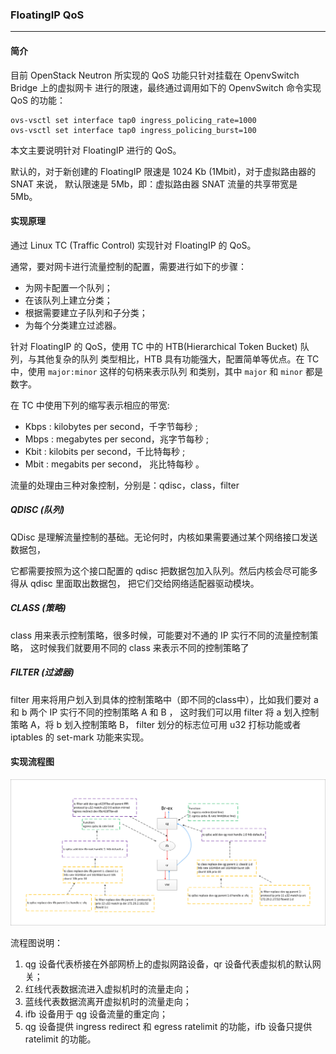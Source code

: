 ### FloatingIP QoS

---

#### 简介

目前 OpenStack Neutron 所实现的 QoS 功能只针对挂载在 OpenvSwitch Bridge 上的虚拟网卡
进行的限速，最终通过调用如下的 OpenvSwitch 命令实现 QoS 的功能：

```
ovs-vsctl set interface tap0 ingress_policing_rate=1000
ovs-vsctl set interface tap0 ingress_policing_burst=100
```

本文主要说明针对 FloatingIP 进行的 QoS。

默认的，对于新创建的 FloatingIP 限速是 1024 Kb (1Mbit)，对于虚拟路由器的 SNAT 来说，
默认限速是 5Mb，即：虚拟路由器 SNAT 流量的共享带宽是 5Mb。

#### 实现原理

通过 Linux TC (Traffic Control) 实现针对 FloatingIP 的 QoS。

通常，要对网卡进行流量控制的配置，需要进行如下的步骤：

 - 为网卡配置一个队列；
 - 在该队列上建立分类；
 - 根据需要建立子队列和子分类；
 - 为每个分类建立过滤器。

针对 FloatingIP 的 QoS，使用 TC 中的 HTB(Hierarchical Token Bucket) 队列，与其他复杂的队列
类型相比，HTB 具有功能强大，配置简单等优点。在 TC 中，使用 `major:minor` 这样的句柄来表示队列
和类别，其中 `major` 和 `minor` 都是数字。

在 TC 中使用下列的缩写表示相应的带宽:

 - Kbps : kilobytes per second，千字节每秒 ;
 - Mbps : megabytes per second，兆字节每秒 ;
 - Kbit : kilobits per second，千比特每秒 ;
 - Mbit : megabits per second， 兆比特每秒 。

流量的处理由三种对象控制，分别是：qdisc，class，filter

##### QDISC (队列)
QDisc 是理解流量控制的基础。无论何时，内核如果需要通过某个网络接口发送数据包，

它都需要按照为这个接口配置的 qdisc 把数据包加入队列。然后内核会尽可能多得从 qdisc 里面取出数据包，
把它们交给网络适配器驱动模块。
##### CLASS (策略)
class 用来表示控制策略，很多时候，可能要对不通的 IP 实行不同的流量控制策略，
这时候我们就要用不同的 class 来表示不同的控制策略了

##### FILTER (过滤器)
filter 用来将用户划入到具体的控制策略中（即不同的class中），比如我们要对 a 和 b 两个 IP 实行不同的控制策略 A 和 B ，
这时我们可以用 filter 将 a 划入控制策略 A，将 b 划入控制策略 B， filter 划分的标志位可用 u32 打标功能或者 iptables 的 set-mark 功能来实现。

#### 实现流程图

![process][1]

流程图说明：
 1. qg 设备代表桥接在外部网桥上的虚拟网路设备，qr 设备代表虚拟机的默认网关；
 2. 红线代表数据流进入虚拟机时的流量走向；
 3. 蓝线代表数据流离开虚拟机时的流量走向；
 4. ifb 设备用于 qg 设备流量的重定向；
 5. qg 设备提供 ingress redirect 和 egress ratelimit 的功能，ifb 设备只提供 ratelimit 的功能。


[1]: ../../images/funcs/tc.png
